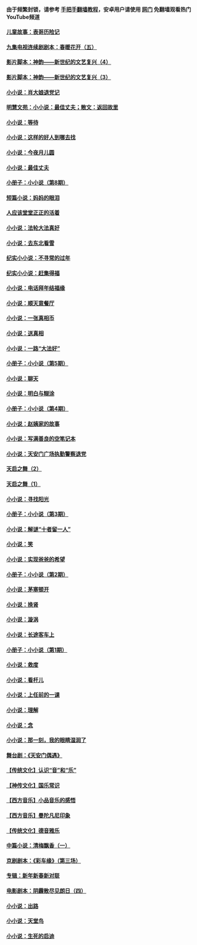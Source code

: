 #### 由于频繁封锁，请参考 [手把手翻墙教程](https://github.com/gfw-breaker/guides/wiki/)，安卓用户请使用 [网门](https://github.com/gfw-breaker/nogfw/blob/master/dl.md?t=05232300) 免翻墙观看热门YouTube频道 

#### [儿童故事：表哥历险记](../pages/328/383535.md?t=05232300) 

#### [九集电视连续剧剧本：春暖花开（五）](../pages/328/275919.md?t=05232300) 

#### [影片脚本：神韵——新世纪的文艺复兴（4）](../pages/328/266089.md?t=05232300) 

#### [影片脚本：神韵——新世纪的文艺复兴（3）](../pages/328/266087.md?t=05232300) 

#### [小小说：肖大娘退党记](../pages/328/239807.md?t=05232300) 

#### [明慧文苑：小小说：最佳丈夫；散文：返回故里](../pages/328/3439.md?t=05232300) 

#### [小小说：等待](../pages/328/223927.md?t=05232300) 

#### [小小说：这样的好人到哪去找](../pages/328/209396.md?t=05232300) 

#### [小小说：今夜月儿圆](../pages/328/193588.md?t=05232300) 

#### [小小说：最佳丈夫](../pages/328/190938.md?t=05232300) 

#### [小册子：小小说（第8期）](../pages/328/188202.md?t=05232300) 

#### [短篇小说：妈妈的眼泪](../pages/328/187712.md?t=05232300) 

#### [人应该堂堂正正的活着](../pages/328/182430.md?t=05232300) 

#### [小小说：法轮大法真好](../pages/328/174669.md?t=05232300) 

#### [小小说：去东北看雪](../pages/328/173882.md?t=05232300) 

#### [纪实小小说：不寻常的过年](../pages/328/173187.md?t=05232300) 

#### [纪实小小说：赶集得福](../pages/328/172652.md?t=05232300) 

#### [小小说：电话拜年结福缘](../pages/328/172533.md?t=05232300) 

#### [小小说：顺天意餐厅](../pages/328/170182.md?t=05232300) 

#### [小小说：一张真相币](../pages/328/169410.md?t=05232300) 

#### [小小说：送真相](../pages/328/166713.md?t=05232300) 

#### [小小说：一路“大法好”](../pages/328/162016.md?t=05232300) 

#### [小册子：小小说（第5期）](../pages/328/161131.md?t=05232300) 

#### [小小说：聊天](../pages/328/159640.md?t=05232300) 

#### [小小说：明白与糊涂](../pages/328/158101.md?t=05232300) 

#### [小册子：小小说（第4期）](../pages/328/158006.md?t=05232300) 

#### [小小说：赵姨家的故事](../pages/328/157843.md?t=05232300) 

#### [小小说：写满善良的空笔记本](../pages/328/157382.md?t=05232300) 

#### [小小说：天安门广场执勤警察退党](../pages/328/156982.md?t=05232300) 

#### [天启之舞（2）](../pages/328/153440.md?t=05232300) 

#### [天启之舞（1）](../pages/328/153439.md?t=05232300) 

#### [小小说：寻找阳光](../pages/328/153065.md?t=05232300) 

#### [小册子：小小说（第3期）](../pages/328/151715.md?t=05232300) 

#### [小小说：解谜“十者留一人”](../pages/328/148967.md?t=05232300) 

#### [小小说：笑](../pages/328/148905.md?t=05232300) 

#### [小小说：实现爸爸的希望](../pages/328/148096.md?t=05232300) 

#### [小册子：小小说（第2期）](../pages/328/147214.md?t=05232300) 

#### [小小说：茅塞顿开](../pages/328/147030.md?t=05232300) 

#### [小小说：换肾](../pages/328/146770.md?t=05232300) 

#### [小小说：漩涡](../pages/328/146683.md?t=05232300) 

#### [小小说：长途客车上](../pages/328/145076.md?t=05232300) 

#### [小册子：小小说（第1期）](../pages/328/143963.md?t=05232300) 

#### [小小说：救度](../pages/328/143927.md?t=05232300) 

#### [小小说：看杆儿](../pages/328/142137.md?t=05232300) 

#### [小小说：上任前的一课](../pages/328/140808.md?t=05232300) 

#### [小小说：理解](../pages/328/140476.md?t=05232300) 

#### [小小说：念](../pages/328/139513.md?t=05232300) 

#### [小小说：那一刻，我的眼睛湿润了](../pages/328/138476.md?t=05232300) 

#### [舞台剧：《天安门偶遇》](../pages/328/117155.md?t=05232300) 

#### [【传统文化】认识“音”和“乐”](../pages/328/108667.md?t=05232300) 

#### [【神传文化】国乐常识](../pages/328/104225.md?t=05232300) 

#### [【西方音乐】小品音乐的感悟](../pages/328/102924.md?t=05232300) 

#### [【西方音乐】曼陀凡尼印象](../pages/328/102922.md?t=05232300) 

#### [【传统文化】德音雅乐](../pages/328/102923.md?t=05232300) 

#### [中篇小说：清梅飘香（一）](../pages/328/101058.md?t=05232300) 

#### [京剧剧本：《彩车缘》（第三场）](../pages/328/96434.md?t=05232300) 

#### [专辑：新年新春新对联](../pages/328/94991.md?t=05232300) 

#### [电影剧本：阴霾散尽见朗日（四）](../pages/328/87081.md?t=05232300) 

#### [小小说：出路](../pages/328/84848.md?t=05232300) 

#### [小小说：天堂鸟](../pages/328/83084.md?t=05232300) 

#### [小小说：生死的启迪](../pages/328/70977.md?t=05232300) 

